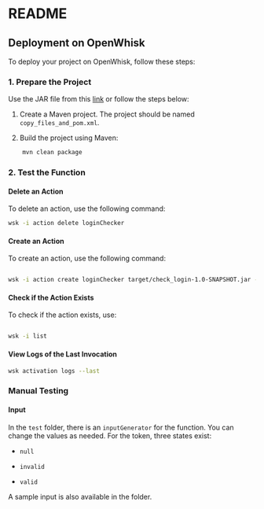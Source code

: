 # README



## Deployment on OpenWhisk



To deploy your project on OpenWhisk, follow these steps:



### 1. Prepare the Project



Use the JAR file from this [link](#) or follow the steps below:



1. Create a Maven project. The project should be named `copy_files_and_pom.xml`.

2. Build the project using Maven:

```bash
	mvn clean package
```


### 2. Test the Function



#### Delete an Action



To delete an action, use the following command:
```bash
wsk -i action delete loginChecker
```


#### Create an Action



To create an action, use the following command:



```bash

wsk -i action create loginChecker target/check_login-1.0-SNAPSHOT.jar --main faas.LoggedInChecker
```


#### Check if the Action Exists



To check if the action exists, use:



```bash

wsk -i list
```


#### View Logs of the Last Invocation





```bash
wsk activation logs --last
```


### Manual Testing



#### Input



In the `test` folder, there is an `inputGenerator` for the function. You can change the values as needed. For the token, three states exist:



- `null`

- `invalid`

- `valid`



A sample input is also available in the folder.